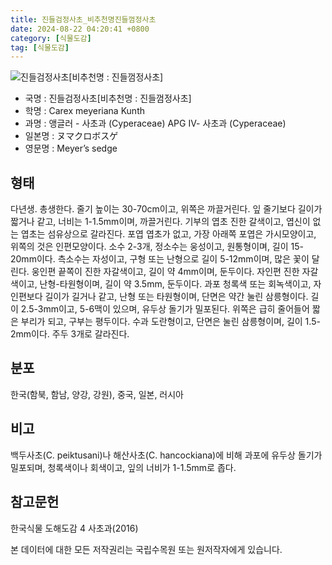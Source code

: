 ```yaml
---
title: 진들검정사초_비추천명진들껌정사초
date: 2024-08-22 04:20:41 +0800
category: [식물도감]
tag: [식물도감]
---
```




![진들검정사초[비추천명 : 진들껌정사초]](/fileUpload/plants/basic/illustration/33802_illustration_th2.jpg)
- 국명 : 진들검정사초[비추천명 : 진들껌정사초]
- 학명 : Carex meyeriana Kunth
- 과명 : 앵글러 - 사초과 (Cyperaceae) APG Ⅳ- 사초과 (Cyperaceae)
- 일본명 : ヌマクロボスゲ
- 영문명 : Meyer’s sedge


## 형태
다년생. 총생한다. 줄기 높이는 30-70cm이고, 위쪽은 까끌거린다. 잎 줄기보다 길이가 짧거나 같고, 너비는 1-1.5mm이며, 까끌거린다. 기부의 엽초 진한 갈색이고, 엽신이 없는 엽초는 섬유상으로 갈라진다. 포엽 엽초가 없고, 가장 아래쪽 포엽은 가시모양이고, 위쪽의 것은 인편모양이다. 소수 2-3개, 정소수는 웅성이고, 원통형이며, 길이 15-20mm이다. 측소수는 자성이고, 구형 또는 난형으로 길이 5-12mm이며, 많은 꽃이 달린다. 웅인편 끝쪽이 진한 자갈색이고, 길이 약 4mm이며, 둔두이다. 자인편 진한 자갈색이고, 난형-타원형이며, 길이 약 3.5mm, 둔두이다. 과포 청록색 또는 회녹색이고, 자인편보다 길이가 길거나 같고, 난형 또는 타원형이며, 단면은 약간 눌린 삼릉형이다. 길이 2.5-3mm이고, 5-6맥이 있으며, 유두상 돌기가 밀포된다. 위쪽은 급히 줄어들어 짧은 부리가 되고, 구부는 평두이다. 수과 도란형이고, 단면은 눌린 삼릉형이며, 길이 1.5-2mm이다. 주두 3개로 갈라진다.
## 분포
한국(함북, 함남, 양강, 강원), 중국, 일본, 러시아
## 비고
백두사초(C. peiktusani)나 해산사초(C. hancockiana)에 비해 과포에 유두상 돌기가 밀포되며, 청록색이나 회색이고, 잎의 너비가 1-1.5mm로 좁다.
## 참고문헌
한국식물 도해도감 4 사초과(2016)






본 데이터에 대한 모든 저작권리는 국립수목원 또는 원저작자에게 있습니다.
